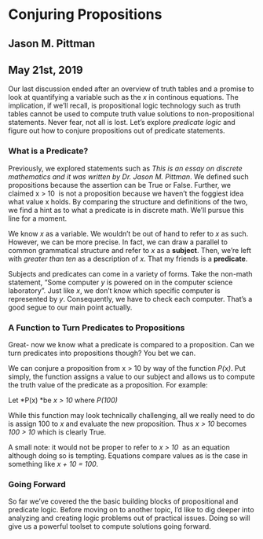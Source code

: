 # Conjuring Propositions
## Jason M. Pittman
## May 21st, 2019

Our last discussion ended after an overview of truth tables and a promise to look at quantifying a variable such as the *x* in continous equations. The implication, if we’ll recall, is propositional logic technology such as truth tables cannot be used to compute truth value solutions to non-propositional statements. Never fear, not all is lost. Let’s explore *predicate logic* and figure out how to conjure propositions out of predicate statements.

### What is a Predicate?

Previously, we explored statements such as *This is an essay on discrete mathematics and it was written by Dr. Jason M. Pittman*. We defined such propositions because the assertion can be True or False. Further, we claimed x > 10  is not a proposition because we haven’t the foggiest idea what value x holds. By comparing the structure and definitions of the two, we find a hint as to what a predicate is in discrete math. We’ll pursue this line for a moment.

We know *x* as a variable. We wouldn’t be out of hand to refer to *x* as such. However, we can be more precise. In fact, we can draw a parallel to common grammatical structure and refer to *x* as a **subject**. Then, we’re left with *greater than ten* as a description of *x*. That my friends is a **predicate**.

Subjects and predicates can come in a variety of forms. Take the non-math statement, “Some computer *y* is powered on in the computer science laboratory”. Just like *x*, we don’t know which specific computer is represented by *y*. Consequently, we have to check each computer. That’s a good segue to our main point actually.

### A Function to Turn Predicates to Propositions

Great- now we know what a predicate is compared to a proposition. Can we turn predicates into propositions though? You bet we can. 

We can conjure a proposition from x > 10 by way of the function *P(x)*. Put simply, the function assigns a value to our subject and allows us to compute the truth value of the predicate as a proposition. For example:

Let *P(x) *be *x > 10*  where *P(100)*

 While this function may look technically challenging, all we really need to do is assign 100 to *x* and evaluate the new proposition. Thus *x > 10* becomes *100 > 10* which is clearly True.

 A small note: it would not be proper to refer to *x > 10*  as an equation although doing so is tempting. Equations compare values as is the case in something like *x + 10 = 100*.

### Going Forward

So far we’ve covered the the basic building blocks of propositional and predicate logic. Before moving on to another topic, I’d like to dig deeper into analyzing and creating logic problems out of practical issues. Doing so will give us a powerful toolset to compute solutions going forward.
